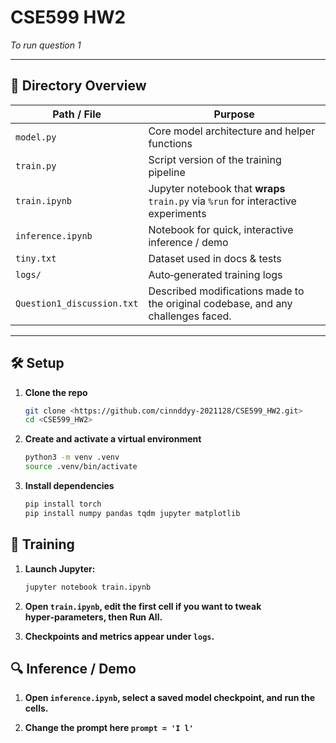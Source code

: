 # CSE599 HW2
_To run question 1_

---

## 📁 Directory Overview

| Path / File | Purpose |
|-------------|---------|
| `model.py` | Core model architecture and helper functions |
| `train.py` | Script version of the training pipeline |
| `train.ipynb` | Jupyter notebook that **wraps** `train.py` via `%run` for interactive experiments |
| `inference.ipynb` | Notebook for quick, interactive inference / demo |
| `tiny.txt` | Dataset used in docs & tests |
| `logs/` | Auto‑generated training logs |
| `Question1_discussion.txt` | Described modifications made to the original codebase, and any challenges faced. |

---

## 🛠 Setup

1. **Clone the repo**

   ```bash
   git clone <https://github.com/cinnddyy-2021128/CSE599_HW2.git>
   cd <CSE599_HW2>

2. **Create and activate a virtual environment**

   ```bash
   python3 -m venv .venv
   source .venv/bin/activate

3. **Install dependencies**

   ```bash
   pip install torch
   pip install numpy pandas tqdm jupyter matplotlib

## 🚂 Training

1. **Launch Jupyter:**

   ```bash
   jupyter notebook train.ipynb

2. **Open `train.ipynb`, edit the first cell if you want to tweak hyper‑parameters, then Run All.**

3. **Checkpoints and metrics appear under `logs`.**

## 🔍 Inference / Demo

1. **Open `inference.ipynb`, select a saved model checkpoint, and run the cells.**

2. **Change the prompt here `prompt = 'I l'`**



